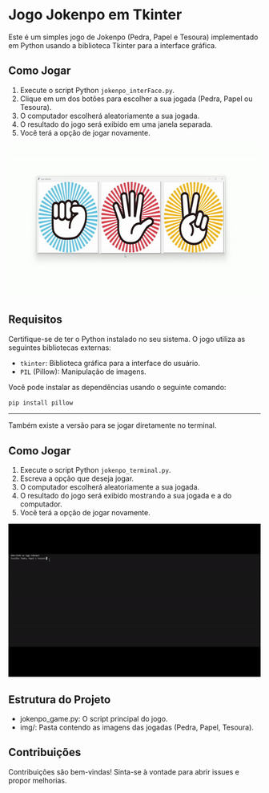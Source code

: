 # Jogo Jokenpo em Tkinter

Este é um simples jogo de Jokenpo (Pedra, Papel e Tesoura) implementado em Python usando a biblioteca Tkinter para a interface gráfica.

## Como Jogar

1. Execute o script Python `jokenpo_interFace.py`.
2. Clique em um dos botões para escolher a sua jogada (Pedra, Papel ou Tesoura).
3. O computador escolherá aleatoriamente a sua jogada.
4. O resultado do jogo será exibido em uma janela separada.
5. Você terá a opção de jogar novamente.

<img loading="lazy" src="/img/Jokenpo.gif" width="600" height="305">

## Requisitos

Certifique-se de ter o Python instalado no seu sistema. O jogo utiliza as seguintes bibliotecas externas:

- `tkinter`: Biblioteca gráfica para a interface do usuário.
- `PIL` (Pillow): Manipulação de imagens.

Você pode instalar as dependências usando o seguinte comando:

```bash
pip install pillow
```
 ********************************************************************************
 
Também existe a versão para se jogar diretamente no terminal.

## Como Jogar
1. Execute o script Python `jokenpo_terminal.py`.
2. Escreva a opção que deseja jogar.
3. O computador escolherá aleatoriamente a sua jogada.
4. O resultado do jogo será exibido mostrando a sua jogada e a do computador.
5. Você terá a opção de jogar novamente.

<img loading="lazy" src="/img/terminal.gif" width="600" height="305">


## Estrutura do Projeto
- jokenpo_game.py: O script principal do jogo.
- img/: Pasta contendo as imagens das jogadas (Pedra, Papel, Tesoura).

## Contribuições
Contribuições são bem-vindas! Sinta-se à vontade para abrir issues e propor melhorias.
